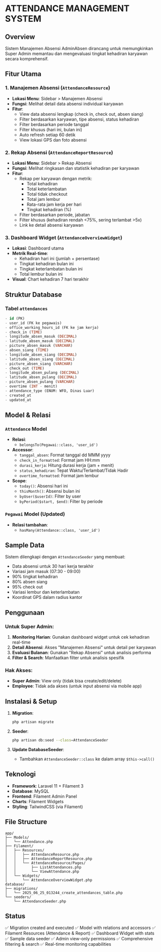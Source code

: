 # ATTENDANCE MANAGEMENT SYSTEM

## Overview
Sistem Manajemen Absensi AdminAbsen dirancang untuk memungkinkan Super Admin memantau dan mengevaluasi tingkat kehadiran karyawan secara komprehensif.

## Fitur Utama

### 1. Manajemen Absensi (`AttendanceResource`)
- **Lokasi Menu**: Sidebar > Manajemen Absensi
- **Fungsi**: Melihat detail data absensi individual karyawan
- **Fitur**:
  - View data absensi lengkap (check in, check out, absen siang)
  - Filter berdasarkan karyawan, tipe absensi, status kehadiran
  - Filter berdasarkan periode tanggal
  - Filter khusus (hari ini, bulan ini)
  - Auto refresh setiap 60 detik
  - View lokasi GPS dan foto absensi

### 2. Rekap Absensi (`AttendanceReportResource`)
- **Lokasi Menu**: Sidebar > Rekap Absensi
- **Fungsi**: Melihat ringkasan dan statistik kehadiran per karyawan
- **Fitur**:
  - Rekap per karyawan dengan metrik:
    - Total kehadiran
    - Total keterlambatan
    - Total tidak checkout
    - Total jam lembur
    - Rata-rata jam kerja per hari
    - Tingkat kehadiran (%)
  - Filter berdasarkan periode, jabatan
  - Filter khusus (kehadiran rendah <75%, sering terlambat >5x)
  - Link ke detail absensi karyawan

### 3. Dashboard Widget (`AttendanceOverviewWidget`)
- **Lokasi**: Dashboard utama
- **Metrik Real-time**:
  - Kehadiran hari ini (jumlah + persentase)
  - Tingkat kehadiran bulan ini
  - Tingkat keterlambatan bulan ini
  - Total lembur bulan ini
- **Visual**: Chart kehadiran 7 hari terakhir

## Struktur Database

### Tabel `attendances`
```sql
- id (PK)
- user_id (FK ke pegawais)
- office_working_hours_id (FK ke jam kerja)
- check_in (TIME)
- longitude_absen_masuk (DECIMAL)
- latitude_absen_masuk (DECIMAL)
- picture_absen_masuk (VARCHAR)
- absen_siang (TIME)
- longitude_absen_siang (DECIMAL)
- latitude_absen_siang (DECIMAL)
- picture_absen_siang (VARCHAR)
- check_out (TIME)
- longitude_absen_pulang (DECIMAL)
- latitude_absen_pulang (DECIMAL)
- picture_absen_pulang (VARCHAR)
- overtime (INT - menit)
- attendance_type (ENUM: WFO, Dinas Luar)
- created_at
- updated_at
```

## Model & Relasi

### `Attendance` Model
- **Relasi**:
  - `belongsTo(Pegawai::class, 'user_id')`
- **Accessor**:
  - `tanggal_absen`: Format tanggal dd MMM yyyy
  - `check_in_formatted`: Format jam HH:mm
  - `durasi_kerja`: Hitung durasi kerja (jam + menit)
  - `status_kehadiran`: Tepat Waktu/Terlambat/Tidak Hadir
  - `overtime_formatted`: Format jam lembur
- **Scope**:
  - `today()`: Absensi hari ini
  - `thisMonth()`: Absensi bulan ini
  - `byUser($userId)`: Filter by user
  - `byPeriod($start, $end)`: Filter by periode

### `Pegawai` Model (Updated)
- **Relasi tambahan**:
  - `hasMany(Attendance::class, 'user_id')`

## Sample Data
Sistem dilengkapi dengan `AttendanceSeeder` yang membuat:
- Data absensi untuk 30 hari kerja terakhir
- Variasi jam masuk (07:30 - 09:00)
- 90% tingkat kehadiran
- 80% absen siang
- 95% check out
- Variasi lembur dan keterlambatan
- Koordinat GPS dalam radius kantor

## Penggunaan

### Untuk Super Admin:
1. **Monitoring Harian**: Gunakan dashboard widget untuk cek kehadiran real-time
2. **Detail Absensi**: Akses "Manajemen Absensi" untuk detail per karyawan
3. **Evaluasi Bulanan**: Gunakan "Rekap Absensi" untuk analisis performa
4. **Filter & Search**: Manfaatkan filter untuk analisis spesifik

### Hak Akses:
- **Super Admin**: View only (tidak bisa create/edit/delete)
- **Employee**: Tidak ada akses (untuk input absensi via mobile app)

## Instalasi & Setup

1. **Migration**:
   ```bash
   php artisan migrate
   ```

2. **Seeder**:
   ```bash
   php artisan db:seed --class=AttendanceSeeder
   ```

3. **Update DatabaseSeeder**:
   - Tambahkan `AttendanceSeeder::class` ke dalam array `$this->call()`

## Teknologi
- **Framework**: Laravel 11 + Filament 3
- **Database**: MySQL
- **Frontend**: Filament Admin Panel
- **Charts**: Filament Widgets
- **Styling**: TailwindCSS (via Filament)

## File Structure
```
app/
├── Models/
│   └── Attendance.php
├── Filament/
│   ├── Resources/
│   │   ├── AttendanceResource.php
│   │   ├── AttendanceReportResource.php
│   │   └── AttendanceResource/Pages/
│   │       ├── ListAttendances.php
│   │       └── ViewAttendance.php
│   └── Widgets/
│       └── AttendanceOverviewWidget.php
database/
├── migrations/
│   └── 2025_06_25_013244_create_attendances_table.php
└── seeders/
    └── AttendanceSeeder.php
```

## Status
✅ Migration created and executed
✅ Model with relations and accessors
✅ Filament Resources (Attendance & Report)
✅ Dashboard Widget with stats
✅ Sample data seeder
✅ Admin view-only permissions
✅ Comprehensive filtering & search
✅ Real-time monitoring capabilities
